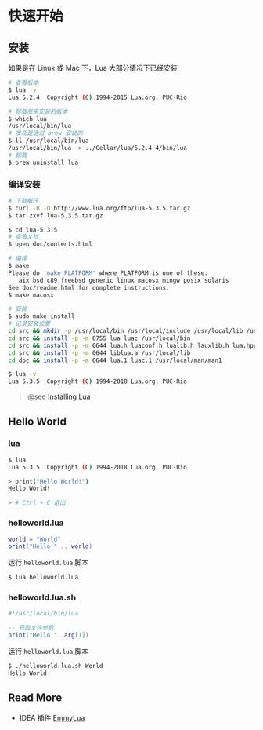 # 快速开始



## 安装

如果是在 Linux 或 Mac 下，Lua 大部分情况下已经安装

``` bash
# 查看版本
$ lua -v
Lua 5.2.4  Copyright (C) 1994-2015 Lua.org, PUC-Rio

# 卸载原来安装的版本
$ which lua
/usr/local/bin/lua
# 发现是通过 brew 安装的
$ ll /usr/local/bin/lua
/usr/local/bin/lua -> ../Cellar/lua/5.2.4_4/bin/lua
# 卸载
$ brew uninstall lua
```

### 编译安装

``` bash
# 下载解压
$ curl -R -O http://www.lua.org/ftp/lua-5.3.5.tar.gz
$ tar zxvf lua-5.3.5.tar.gz

$ cd lua-5.3.5
# 查看文档
$ open doc/contents.html

# 编译
$ make
Please do 'make PLATFORM' where PLATFORM is one of these:
   aix bsd c89 freebsd generic linux macosx mingw posix solaris
See doc/readme.html for complete instructions.
$ make macosx

# 安装
$ sudo make install
# 记录安装位置
cd src && mkdir -p /usr/local/bin /usr/local/include /usr/local/lib /usr/local/man/man1 /usr/local/share/lua/5.3 /usr/local/lib/lua/5.3
cd src && install -p -m 0755 lua luac /usr/local/bin
cd src && install -p -m 0644 lua.h luaconf.h lualib.h lauxlib.h lua.hpp /usr/local/include
cd src && install -p -m 0644 liblua.a /usr/local/lib
cd doc && install -p -m 0644 lua.1 luac.1 /usr/local/man/man1

$ lua -v
Lua 5.3.5  Copyright (C) 1994-2018 Lua.org, PUC-Rio
```

> @see [Installing Lua](http://www.lua.org/manual/5.4/readme.html)



## Hello World

### lua

``` bash
$ lua
Lua 5.3.5  Copyright (C) 1994-2018 Lua.org, PUC-Rio

> print("Hello World!")
Hello World!

> # Ctrl + C 退出
```



### helloworld.lua

```lua
world = "World"
print("Hello " .. world)
```

运行 `helloworld.lua` 脚本

```bash
$ lua helloworld.lua
```



### helloworld.lua.sh

``` lua
#!/usr/local/bin/lua

-- 获取文件参数
print("Hello "..arg[1])
```

运行 `helloworld.lua` 脚本

```bash
$ ./helloworld.lua.sh World
Hello World
```



## Read More

- IDEA 插件 [EmmyLua](https://plugins.jetbrains.com/plugin/9768-emmylua)